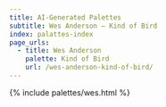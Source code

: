 ```yaml
---
title: AI-Generated Palettes
subtitle: Wes Anderson – Kind of Bird
index: palattes-index
page_urls: 
  - title: Wes Anderson
    palette: Kind of Bird
    url: /wes-anderson-kind-of-bird/
---
```


<!-- not flexible yet - use include? -->
{% include palettes/wes.html %}
